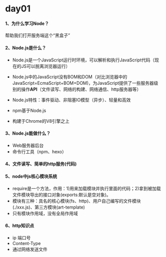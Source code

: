 # day01
#### 1、为什么学习Node？

帮助我们打开服务端这个“黑盒子”

#### 2、Node.js是什么？

- Node.js是一个JavaScript运行时环境，可以解析和执行JavaScript代码（现在的JS可以脱离浏览器运行）

- Node.js中的JavaScript没有BOM和DOM（对比浏览器中的JavaScript=EcmaScript+BOM+DOM)，为JavaScript提供了一些服务器级别的操作**API**（文件读写、网络的构建、网络通信、http服务器等）
- Node.js特性：事件驱动、非阻塞IO模型（异步）、轻量和高效
- npm基于Node.js
- 构建于Chrome的V8引擎之上

#### 3、Node.js能做什么？

- Web服务器后台
- 命令行工具（npm、hexo）

#### 4、文件读写、简单的http服务(代码)

#### 5、node中js核心模块系统
- require是一个方法，作用：1)用来加载模块并执行里面的代码；2)拿到被加载文件模块导出的接口对象(exports:默认是空对象)。
- 模块有三种：具名的核心模块(fs、http)、用户自己编写的文件模块(./xxx.js)、第三方模块(art-template)
- 只有模块作用域，没有全局作用域

#### 6、http知识点
- ip 端口号
- Content-Type
- 通过网络发送文件




